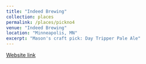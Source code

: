 ```yaml
---
title: "Indeed Brewing"
collection: places
permalink: /places/pickno4
venue: "Indeed Brewing"
location: "Minneapolis, MN"
excerpt: "Mason's craft pick: Day Tripper Pale Ale"
---
```


[Website link](http://www.indeedbrewing.com)
